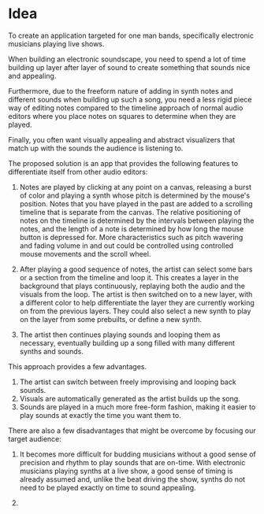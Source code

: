 Idea
======

To create an application targeted for one man bands, specifically
electronic musicians playing live shows.

When building an electronic soundscape, you need to spend a lot of time
building up layer after layer of sound to create something that sounds nice
and appealing.

Furthermore, due to the freeform nature of adding in synth notes and different
sounds when building up such a song, you need a less rigid piece way of editing notes
compared to the timeline approach of normal audio editors where you place notes on
squares to determine when they are played.

Finally, you often want visually appealing and abstract visualizers that
match up with the sounds the audience is listening to.

The proposed solution is an app that provides the following features to
differentiate itself from other audio editors:

  1. Notes are played by clicking at any point on a canvas, releasing a burst
  of color and playing a synth whose pitch is determined by the mouse's position.
  Notes that you have played in the past are
  added to a scrolling timeline that is separate from the canvas. The relative
  positioning of notes on the timeline is determined by the intervals between
  playing the notes, and the length of a note is determined by how long the
  mouse button is depressed for. More characteristics such as pitch wavering
  and fading volume in and out could be controlled using controlled mouse
  movements and the scroll wheel.

  2. After playing a good sequence of notes, the artist can select some bars
  or a section from the timeline and loop it. This creates a layer in the background
  that plays continuously, replaying both the audio and the visuals from the loop.
  The artist is then switched on to a new layer, with a different color to help differentiate
  the layer they are currently working on from the previous layers. They could also
  select a new synth to play on the layer from some prebuilts, or define a new synth.

  3. The artist then continues playing sounds and looping them as necessary,
  eventually building up a song filled with many different synths and sounds.

This approach provides a few advantages.

  1. The artist can switch between freely improvising and looping back sounds.
  2. Visuals are automatically generated as the artist builds up the song.
  3. Sounds are played in a much more free-form fashion, making it easier
  to play sounds at exactly the time you want them to.

There are also a few disadvantages that might be overcome by focusing
our target audience:

  1. It becomes more difficult for budding musicians without a good sense
  of precision and rhythm to play sounds that are on-time. With electronic
  musicians playing synths at a live show, a good sense of timing is already assumed
  and, unlike the beat driving the show, synths do not need to be played exactly
  on time to sound appealing.

  2.
